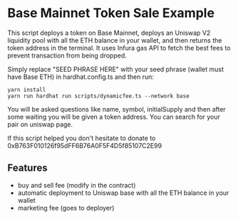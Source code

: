 # Base Mainnet Token Sale Example

This script deploys a token on Base Mainnet, deploys an Uniswap V2 liquidity pool with all the ETH balance in your wallet, and then returns the token address in the terminal. It uses Infura gas API to fetch the best fees to prevent transaction from being dropped.

Simply replace "SEED PHRASE HERE" with your seed phrase (wallet must have Base ETH) in hardhat.config.ts and then run:



```shell
yarn install
yarn run hardhat run scripts/dynamicfee.ts --network base
```

You will be asked questions like name, symbol, initialSupply and then after some waiting you will be given a token address. You can search for your pair on uniswap page.

If this script helped you don't hesitate to donate to 0xB763F010126f95dFF6B76A0F5F4D5f85107C2E99

## Features
- buy and sell fee (modify in the contract)
- automatic deployment to Uniswap base with all the ETH balance in your wallet
- marketing fee (goes to deployer)
